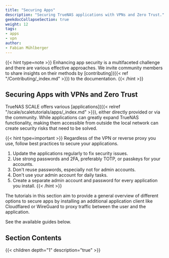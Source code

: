 ```yaml
---
title: "Securing Apps"
description: "Securing TrueNAS applications with VPNs and Zero Trust."
geekdocCollapseSection: true
weight: 12
tags:
- apps
- vpn
author: 
- Fabian Mühlberger
---
```


{{< hint type=note >}}
Enhancing app security is a multifaceted challenge and there are various effective approaches. We invite community members to share insights on their methods by [contributing]({{< ref "/Contributing/_index.md" >}}) to the documentation.
{{< /hint >}}

## Securing Apps with VPNs and Zero Trust

TrueNAS SCALE offers various [applications]({{< relref "/scale/scaletutorials/apps/_index.md" >}}), either directly provided or via the community.
While applications can greatly expand TrueNAS functionality, making them accessible from outside the local network can create security risks that need to be solved.

{{< hint type=important >}}
Regardless of the VPN or reverse proxy you use, follow best practices to secure your applications.
1. Update the applications regularly to fix security issues.
2. Use strong passwords and 2FA, preferably TOTP, or passkeys for your accounts.
3. Don't reuse passwords, especially not for admin accounts.
4. Don't use your admin account for daily tasks.
5. Create a separate admin account and password for every application you install.
{{< /hint >}}

The tutorials in this section aim to provide a general overview of different options to secure apps by installing an additional application client like Cloudflared or WireGuard to proxy traffic between the user and the application.

See the available guides below.

<div class="noprint">

## Section Contents

{{< children depth="1" description="true" >}}

</div>
